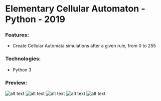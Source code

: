 # Elementary Cellular Automaton - Python - 2019


### Features:
- Create Cellular Automata simulations after a given rule, from 0 to 255

### Technologies:
- Python 3

### Preview:

![alt text](https://github.com/panaitescu-paul/ElementaryCellularAutomaton-Python-2019/blob/master/screenshots/s1.png)
![alt text](https://github.com/panaitescu-paul/ElementaryCellularAutomaton-Python-2019/blob/master/screenshots/s2.png)
![alt text](https://github.com/panaitescu-paul/ElementaryCellularAutomaton-Python-2019/blob/master/screenshots/s3.png)
![alt text](https://github.com/panaitescu-paul/ElementaryCellularAutomaton-Python-2019/blob/master/screenshots/s4.png)
![alt text](https://github.com/panaitescu-paul/ElementaryCellularAutomaton-Python-2019/blob/master/screenshots/s5.png)


